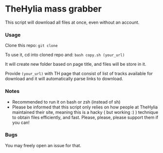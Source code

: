 # TheHylia mass grabber

This script will download all files at once, even without an account.

### Usage
Clone this repo:
`git clone `

To use it, cd into cloned repo and:
`bash copy.sh (your_url)`

It will create new folder based on page title, and files will be store in it.

Provide `(your_url)` with TH page that consist of list of tracks available for download and it will automatically parse links to download.

### Notes
- Recommended to run it on bash or zsh (instead of sh)
- Please be informed that this script only relies on how people at TheHylia maintained their site, meaning this is a hacky ( but working :) ) technique to obtain files efficiently, and fast. Please, please, please support them if you can!

### Bugs
You may freely open an issue for that.
